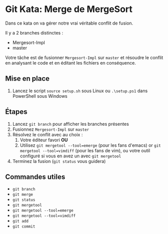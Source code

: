 # Git Kata: Merge de MergeSort

Dans ce kata on va gérer notre vrai véritable conflit de fusion.

Il y a 2 branches distinctes :

* Mergesort-Impl
* master

Votre tâche est de fusionner `Mergesort-Impl` sur `master` et résoudre le conflit en analysant le code et en éditant les fichiers en conséquence.

## Mise en place

1. Lancez le script `source setup.sh` sous Linux ou `.\setup.ps1` dans PowerShell sous Windows

## Étapes

1. Lancez `git branch` pour afficher les branches présentes
1. Fusionnez `Mergesort-Impl` sur `master`
1. Résolvez le conflit avec au choix :
   1. Votre éditeur favori **OU**
   2. Utilisez `git mergetool --tool=emerge` (pour les fans d'emacs) or `git mergetool --tool=vimdiff` (pour les fans de vim), ou votre outil configuré si vous en avez un avec `git mergetool`
1. Terminez la fusion (`git status` vous guidera)

## Commandes utiles

- `git branch`
- `git merge`
- `git status`
- `git mergetool`
- `git mergetool --tool=emerge`
- `git mergetool --tool=vimdiff`
- `git add`
- `git commit`

